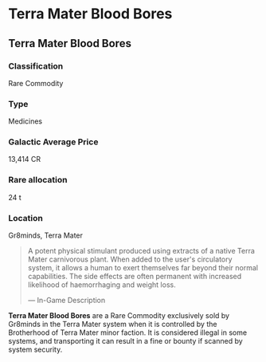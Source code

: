 # Terra Mater Blood Bores
## Terra Mater Blood Bores

### Classification

Rare Commodity

### Type

Medicines

### Galactic Average Price

13,414 CR

### Rare allocation

24 t

### Location

Gr8minds, Terra Mater

> 
> 
> A potent physical stimulant produced using extracts of a native Terra Mater carnivorous plant. When added to the user's circulatory system, it allows a human to exert themselves far beyond their normal capabilities. The side effects are often permanent with increased likelihood of haemorrhaging and weight loss.
> 
> 
> — In-Game Description
> 

**Terra Mater Blood Bores** are a Rare Commodity exclusively sold by Gr8minds in the Terra Mater system when it is controlled by the Brotherhood of Terra Mater minor faction. It is considered illegal in some systems, and transporting it can result in a fine or bounty if scanned by system security.